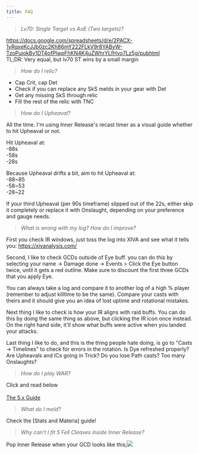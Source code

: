 ```yaml
---
title: FAQ
---
```

> *Lv70: Single Target vs AoE (Two targets)?*

<https://docs.google.com/spreadsheets/d/e/2PACX-1vRqxeKcJJb0zc2Kh86mY222FLkV9r8YAByW-TzoPujokBy1DT4ofPlwpFhKN4K4uZWhrYLfHvo7Lz5g/pubhtml>
\
TL;DR: Very equal, but lv70 ST wins by a small margin

> *How do I relic?*

* Cap Crit, cap Det
* Check if you can replace any SkS melds in your gear with Det
* Get any missing SkS through relic
* Fill the rest of the relic with TNC

> *How do I Upheaval?*

All the time. I'm using Inner Release's recast timer as a visual guide whether to hit Upheaval or not.


Hit Upheaval at:\
-88s  \
-58s  \
-28s  

Because Upheaval drifts a bit, aim to hit Upheaval at:\
-88~85  \
-58~53  \
-28~22  

If your third Upheaval (per 90s timeframe) slipped out of the 22s, either skip it completely or replace it with Onslaught, depending on your preference and gauge needs.

> *What is wrong with my log? How do I improve?*

First you check IR windows, just toss the log into XIVA and see what it tells you: <https://xivanalysis.com/>

Second, I like to check GCDs outside of Eye buff. you can do this by selecting your name -> Damage done -> Events > Click the Eye button twice, until it gets a red outline. Make sure to discount the first three GCDs that you apply Eye.

You can always take a log and compare it to another log of a high % player (remember to adjust killtime to be the same). Compare your casts with theirs and it should give you an idea of lost uptime and rotational mistakes.

Next thing I like to check is how your IR aligns with raid buffs. You can do this by doing the same thing as above, but clicking the IR icon once instead. On the right hand side, it'll show what buffs were active when you landed your attacks. 

Last thing I like to do, and this is the thing people hate doing, is go to "Casts -> Timelines" to check for errors in the rotation. Is Dye refreshed properly? Are Upheavals and ICs going in Trick? Do you lose Path casts? Too many Onslaughts? 

> *How do I play WAR?*

Click and read below\
\
[The 5.x Guide](https://guides.xivresources.com/jobs/tanks/warrior/how-to-fell-cleave-an-angry-wannabe-healer-also-known-as-warrior-5-0-the-guide)

> *What do I meld?*

Check the \[Stats and Materia] guide!

> *Why can't I fit 5 Fell Cleaves inside Inner Release?*

Pop Inner Release when your GCD looks like this;![](https://media.discordapp.net/attachments/277962807813865472/597203462106906651/unknown.png)